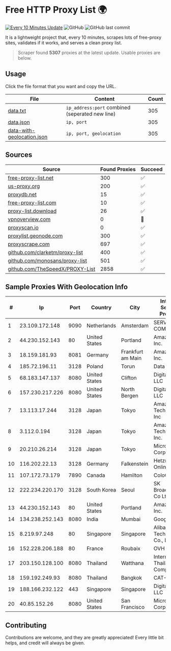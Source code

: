 
# Free HTTP Proxy List 🌍

[![Every 10 Minutes Update](https://github.com/mertguvencli/http-proxy-list/actions/workflows/main.yml/badge.svg?branch=main)](https://github.com/mertguvencli/http-proxy-list/actions/workflows/main.yml)
![GitHub](https://img.shields.io/github/license/mertguvencli/http-proxy-list)
![GitHub last commit](https://img.shields.io/github/last-commit/mertguvencli/http-proxy-list)

It is a lightweight project that, every 10 minutes, scrapes lots of free-proxy sites, validates if it works, and serves a clean proxy list.


> Scraper found **5307** proxies at the latest update. Usable proxies are below.

## Usage

Click the file format that you want and copy the URL.


|File|Content|Count|
|----|-------|-----|
|[data.txt](https://raw.githubusercontent.com/mertguvencli/http-proxy-list/main/proxy-list/data.txt)|`ip_address:port` combined (seperated new line)|305|
|[data.json](https://raw.githubusercontent.com/mertguvencli/http-proxy-list/main/proxy-list/data.json)|`ip, port`|305|
|[data-with-geolocation.json](https://raw.githubusercontent.com/mertguvencli/http-proxy-list/main/proxy-list/data-with-geolocation.json)|`ip, port, geolocation`|305|

## Sources

|Source|Found Proxies|Succeed|
|------|-------------|-------|
|[free-proxy-list.net](https://free-proxy-list.net)|300|✅|
|[us-proxy.org](https://www.us-proxy.org)|200|✅|
|[proxydb.net](http://proxydb.net)|15|✅|
|[free-proxy-list.com](https://free-proxy-list.com/?page=&port=&type%5B%5D=http&type%5B%5D=https&up_time=0&search=Search)|10|✅|
|[proxy-list.download](https://www.proxy-list.download/HTTP)|26|✅|
|[vpnoverview.com](https://vpnoverview.com/privacy/anonymous-browsing/free-proxy-servers)|0|🚫|
|[proxyscan.io](https://www.proxyscan.io)|0|✅|
|[proxylist.geonode.com](https://proxylist.geonode.com/api/proxy-list?limit=300&page=1&sort_by=lastChecked&sort_type=desc&protocols=http,https)|300|✅|
|[proxyscrape.com](https://api.proxyscrape.com/v2/?request=displayproxies&protocol=http&timeout=10000&country=all&ssl=all&anonymity=all)|697|✅|
|[github.com/clarketm/proxy-list](https://raw.githubusercontent.com/clarketm/proxy-list/master/proxy-list-raw.txt)|400|✅|
|[github.com/monosans/proxy-list](https://raw.githubusercontent.com/monosans/proxy-list/main/proxies/http.txt)|501|✅|
|[github.com/TheSpeedX/PROXY-List](https://raw.githubusercontent.com/TheSpeedX/PROXY-List/master/http.txt)|2858|✅|


## Sample Proxies With Geolocation Info

|#|Ip|Port|Country|City|Internet Service Provider|
|-|--|----|-------|----|-------------------------|
|1|23.109.172.148|9090|Netherlands|Amsterdam|SERVERS-COM|
|2|44.230.152.143|80|United States|Portland|Amazon.com, Inc.|
|3|18.159.181.93|8081|Germany|Frankfurt am Main|Amazon.com, Inc.|
|4|185.72.196.11|3128|Poland|Torun|Data Space|
|5|68.183.147.137|8080|United States|Clifton|DigitalOcean, LLC|
|6|157.230.217.226|8080|United States|North Bergen|DigitalOcean, LLC|
|7|13.113.17.244|3128|Japan|Tokyo|Amazon Technologies Inc|
|8|3.112.0.194|3128|Japan|Tokyo|Amazon Technologies Inc.|
|9|20.210.26.214|3128|Japan|Tokyo|Microsoft Corporation|
|10|116.202.22.13|3128|Germany|Falkenstein|Hetzner Online GmbH|
|11|107.172.73.179|7890|Canada|Hamilton|ColoCrossing|
|12|222.234.220.170|3128|South Korea|Seoul|SK Broadband Co Ltd|
|13|44.230.152.143|80|United States|Portland|Amazon.com, Inc.|
|14|134.238.252.143|8080|India|Mumbai|Google LLC|
|15|8.219.97.248|80|Singapore|Singapore|Alibaba (US) Technology Co., Ltd.|
|16|152.228.206.188|80|France|Roubaix|OVH SAS|
|17|203.150.128.100|8080|Thailand|Watthana|Internet Thailand Company Ltd|
|18|159.192.249.93|8080|Thailand|Bangkok|CAT-BB|
|19|188.166.232.122|443|Singapore|Singapore|DigitalOcean, LLC|
|20|40.85.152.26|8080|United States|San Francisco|Microsoft Corporation|



## Contributing

Contributions are welcome, and they are greatly appreciated! Every
little bit helps, and credit will always be given.


